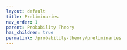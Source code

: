 ```yaml
---
layout: default
title: Preliminaries
nav_order: 1
parent: Probability Theory
has_children: true
permalink: /probability-theory/preliminaries
---
```


